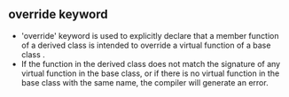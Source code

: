 ## override keyword 
- 'override' keyword is used to explicitly declare that a member function of a derived class is intended to override a virtual function of a base class .
- If the function in the derived class does not match the signature of any virtual function in the base class, or if there is no virtual function in the base class with the same name, the compiler will generate an error.
